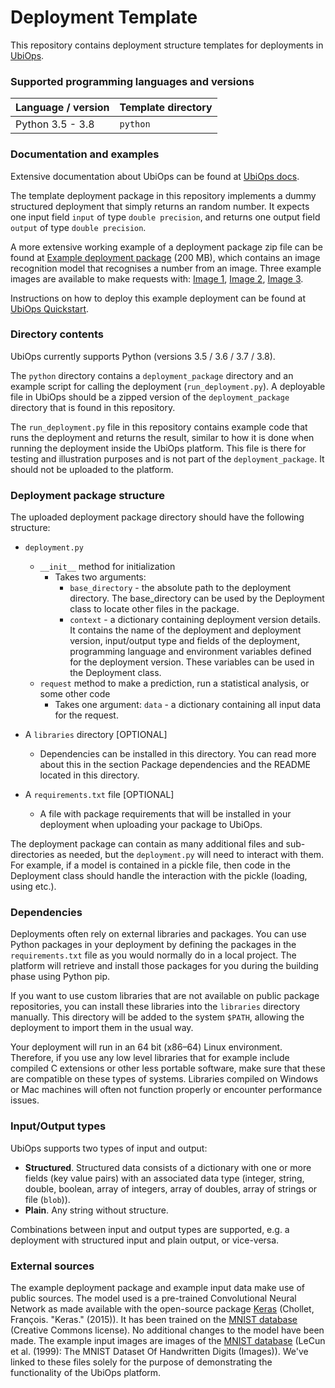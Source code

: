 # Deployment Template

This repository contains deployment structure templates for deployments in [UbiOps](https://ubiops.com).


### Supported programming languages and versions

| Language / version   | Template directory   |
|----------------------|----------------------|
| Python 3.5 - 3.8     | `python`             |

### Documentation and examples
Extensive documentation about UbiOps can be found at [UbiOps docs](https://docs.ubiops.com "UbiOps docs").

The template deployment package in this repository implements a dummy structured deployment that simply returns an
random number. It expects one input field `input` of type `double precision`, and returns one output field `output` of
type `double precision`.

A more extensive working example of a deployment package zip file can be found at
[Example deployment package](https://storage.cloud.google.com/ubiops/example-deployment-packages/mnist_deployment_package.zip
"GCS Bucket: ubiops/mnist_deployment_package.zip") (200 MB), which contains an image recognition model that recognises
a number from an image. Three example images are available to make requests with:
[Image 1](https://storage.cloud.google.com/ubiops/example-deployment-packages/1.jpg "Example input image 1"),
[Image 2](https://storage.cloud.google.com/ubiops/example-deployment-packages/2.jpg "Example input image 2"),
[Image 3](https://storage.cloud.google.com/ubiops/example-deployment-packages/3.jpg "Example input image 3").

Instructions on how to deploy this example deployment can be found at
[UbiOps Quickstart](https://docs.ubiops.com/docs/quickstart "UbiOps Quickstart").


### Directory contents
UbiOps currently supports Python (versions 3.5 / 3.6 / 3.7 / 3.8).

The `python` directory contains a `deployment_package` directory and an example script for calling the deployment
(`run_deployment.py`). A deployable file in UbiOps should be a zipped version of the `deployment_package` directory
that is found in this repository.

The `run_deployment.py` file in this repository contains example code that runs the deployment and returns the result,
similar to how it is done when running the deployment inside the UbiOps platform. This file is there for testing and
illustration purposes and is not part of the `deployment_package`. It should not be uploaded to the platform.


### Deployment package structure
The uploaded deployment package directory should have the following structure:
* `deployment.py`
    * `__init__` method for initialization
        * Takes two arguments:
            * `base_directory` - the absolute path to the deployment directory. The base_directory can be used by the
            Deployment class to locate other files in the package.
            * `context` - a dictionary containing deployment version details. It contains the name of the deployment
            and deployment version, input/output type and fields of the deployment, programming language and
            environment variables defined for the deployment version. These variables can be used in the Deployment
            class.
    * `request` method to make a prediction, run a statistical analysis, or some other code
        * Takes one argument: `data` - a dictionary containing all input data for the request.
        
* A `libraries` directory [OPTIONAL]
    * Dependencies can be installed in this directory. You can read more about this in the section Package dependencies
    and the README located in this directory.
    
* A `requirements.txt` file [OPTIONAL]
    * A file with package requirements that will be installed in your deployment when uploading your package to UbiOps.

The deployment package can contain as many additional files and sub-directories as needed, but the `deployment.py` will
need to interact with them. For example, if a model is contained in a pickle file, then code in the Deployment class
should handle the interaction with the pickle (loading, using etc.).


### Dependencies
Deployments often rely on external libraries and packages. You can use Python packages in your deployment by defining
the packages in the `requirements.txt` file as you would normally do in a local project. The platform will retrieve
and install those packages for you during the building phase using Python pip.

If you want to use custom libraries that are not available on public package repositories, you can install these
libraries into the `libraries` directory manually. This directory will be added to the system `$PATH`, allowing the
deployment to import them in the usual way.

Your deployment will run in an 64 bit (x86–64) Linux environment. Therefore, if you use any low level libraries that for
example include compiled C extensions or other less portable software, make sure that these are compatible on these
types of systems. Libraries compiled on Windows or Mac machines will often not function properly or encounter
performance issues.


### Input/Output types
UbiOps supports two types of input and output:
* **Structured**. Structured data consists of a dictionary with one or more fields (key value pairs) with an associated
data type (integer, string, double, boolean, array of integers, array of doubles, array of strings or file (`blob`)).
* **Plain**. Any string without structure.

Combinations between input and output types are supported, e.g. a deployment with structured input and plain output, or
vice-versa.


### External sources
The example deployment package and example input data make use of public sources. The model used is a pre-trained
Convolutional Neural Network as made available with the open-source package [Keras](https://keras.io) (Chollet,
François. "Keras." (2015)). It has been trained on the
[MNIST database](http://yann.lecun.com/exdb/mnist/, "MNIST database") (Creative Commons license). No additional changes
to the model have been made. The example input images are images of the
[MNIST database](http://www.pymvpa.org/datadb/mnist.html "MNIST database resource") (LeCun et al. (1999): The MNIST
Dataset Of Handwritten Digits (Images)). We've linked to these files solely for the purpose of demonstrating the
functionality of the UbiOps platform.
